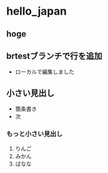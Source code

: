 # hello_japan

## hoge

## brtestブランチで行を追加

- ローカルで編集しました

## 小さい見出し

- 箇条書き
- 次

### もっと小さい見出し

1. りんご
2. みかん
3. ばなな

